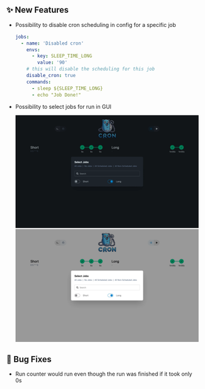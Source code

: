 ## ✨ New Features

- Possibility to disable cron scheduling in config for a specific job

  ```yaml
  jobs:
    - name: 'Disabled cron'
      envs:
        - key: SLEEP_TIME_LONG
          value: '90'
      # this will disable the scheduling for this job
      disable_cron: true
      commands:
        - sleep ${SLEEP_TIME_LONG}
        - echo "Job Done!"
  ```

- Possibility to select jobs for run in GUI

  <img src="screenshots/filter-dark.webp" width="500" />
  <img src="screenshots/filter-light.webp" width="500" />

## 🐛 Bug Fixes

- Run counter would run even though the run was finished if it took only 0s
